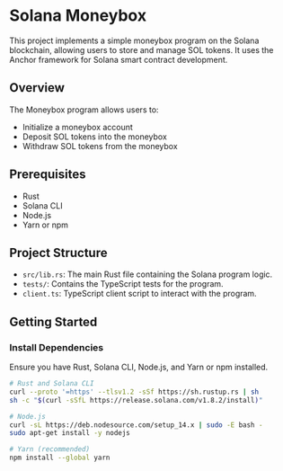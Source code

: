 # Solana Moneybox

This project implements a simple moneybox program on the Solana blockchain, allowing users to store and manage SOL tokens. It uses the Anchor framework for Solana smart contract development.

## Overview

The Moneybox program allows users to:
- Initialize a moneybox account
- Deposit SOL tokens into the moneybox
- Withdraw SOL tokens from the moneybox

## Prerequisites

- Rust
- Solana CLI
- Node.js
- Yarn or npm

## Project Structure

- `src/lib.rs`: The main Rust file containing the Solana program logic.
- `tests/`: Contains the TypeScript tests for the program.
- `client.ts`: TypeScript client script to interact with the program.

## Getting Started

### Install Dependencies

Ensure you have Rust, Solana CLI, Node.js, and Yarn or npm installed.

```bash
# Rust and Solana CLI
curl --proto '=https' --tlsv1.2 -sSf https://sh.rustup.rs | sh
sh -c "$(curl -sSfL https://release.solana.com/v1.8.2/install)"

# Node.js
curl -sL https://deb.nodesource.com/setup_14.x | sudo -E bash -
sudo apt-get install -y nodejs

# Yarn (recommended)
npm install --global yarn

